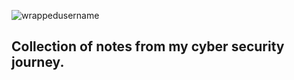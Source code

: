 <p align="left"> <img src="https://komarev.com/ghpvc/?username=CyberSecurityNotes&label=Repository%20views&color=0e75b6&style=flat" alt="wrappedusername" /> </p>

## Collection of notes from my cyber security journey.
